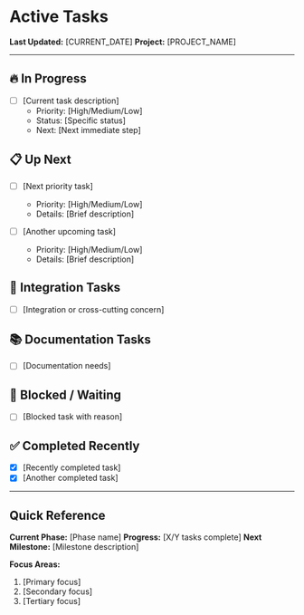 # Active Tasks

**Last Updated:** [CURRENT_DATE]
**Project:** [PROJECT_NAME]

---

## 🔥 In Progress

- [ ] [Current task description]
  - Priority: [High/Medium/Low]
  - Status: [Specific status]
  - Next: [Next immediate step]

## 📋 Up Next

- [ ] [Next priority task]
  - Priority: [High/Medium/Low]
  - Details: [Brief description]

- [ ] [Another upcoming task]
  - Priority: [High/Medium/Low]
  - Details: [Brief description]

## 🔄 Integration Tasks

- [ ] [Integration or cross-cutting concern]

## 📚 Documentation Tasks

- [ ] [Documentation needs]

## 🚧 Blocked / Waiting

- [ ] [Blocked task with reason]

## ✅ Completed Recently

- [x] [Recently completed task]
- [x] [Another completed task]

---

## Quick Reference

**Current Phase:** [Phase name]
**Progress:** [X/Y tasks complete]
**Next Milestone:** [Milestone description]

**Focus Areas:**
1. [Primary focus]
2. [Secondary focus]
3. [Tertiary focus]

